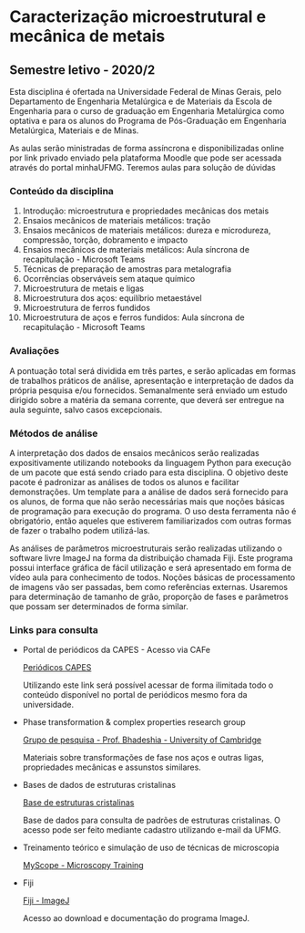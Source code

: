 # Caracterização microestrutural e mecânica de metais

## Semestre letivo - 2020/2

Esta disciplina é ofertada na Universidade Federal de Minas Gerais, pelo Departamento de Engenharia Metalúrgica e de Materiais da Escola de Engenharia para o curso de graduação em Engenharia Metalúrgica como optativa e para os alunos do Programa de Pós-Graduação em Engenharia Metalúrgica, Materiais e de Minas.

As aulas serão ministradas de forma assíncrona e disponibilizadas online por link privado enviado pela plataforma Moodle que pode ser acessada através do portal minhaUFMG. Teremos aulas para solução de dúvidas

### Conteúdo da disciplina


1. Introdução: microestrutura e propriedades mecânicas dos metais
1. Ensaios mecânicos de materiais metálicos: tração
1. Ensaios mecânicos de materiais metálicos: dureza e microdureza, compressão, torção, dobramento e impacto
1. Ensaios mecânicos de materiais metálicos: Aula síncrona de recapitulação - Microsoft Teams
1. Técnicas de preparação de amostras para metalografia
1. Ocorrências observáveis sem ataque químico
1. Microestrutura de metais e ligas
1. Microestrutura dos aços: equilíbrio metaestável
1. Microestrutura de ferros fundidos
1. Microestrutura de aços e ferros fundidos: Aula síncrona de recapitulação - Microsoft Teams

### Avaliações

A pontuação total será dividida em três partes, e serão aplicadas em formas de trabalhos práticos de análise, apresentação e interpretação de dados da própria pesquisa e/ou fornecidos. Semanalmente será enviado um estudo dirigido sobre a matéria da semana corrente, que deverá ser entregue na aula seguinte, salvo casos excepcionais. 

### Métodos de análise

A interpretação dos dados de ensaios mecânicos serão realizadas expositivamente utilizando notebooks da linguagem Python para execução de um pacote que está sendo criado para esta disciplina. O objetivo deste pacote é padronizar as análises de todos os alunos e facilitar demonstrações. Um template para a análise de dados será fornecido para os alunos, de forma que não serão necessárias mais que noções básicas de programação para execução do programa. O uso desta ferramenta não é obrigatório, então aqueles que estiverem familiarizados com outras formas de fazer o trabalho podem utilizá-las.

As análises de parâmetros microestruturais serão realizadas utilizando o software livre ImageJ na forma da distribuição chamada Fiji. Este programa possui interface gráfica de fácil utilização e será apresentado em forma de vídeo aula para conhecimento de todos. Noções básicas de processamento de imagens vão ser passadas, bem como referências externas. Usaremos para determinação de tamanho de grão, proporção de fases e parâmetros que possam ser determinados de forma similar. 


### Links para consulta

* Portal de periódicos da CAPES - Acesso via CAFe

    [Periódicos CAPES](https://www-periodicos-capes-gov-br.ezl.periodicos.capes.gov.br/?option=com_plogin&ym=3&pds_handle=&calling_system=primo&institute=CAPES&targetUrl=http://www-periodicos-capes-gov-br.ez1.periodicos.capes.gov.br&Itemid=155&pagina=CAFe)

    Utilizando este link será possível acessar de forma ilimitada todo o conteúdo disponível no portal de periódicos mesmo fora da universidade. 

* Phase transformation & complex properties research group

    [Grupo de pesquisa - Prof. Bhadeshia - University of Cambridge](https://www.phase-trans.msm.cam.ac.uk/)

    Materiais sobre transformações de fase nos aços e outras ligas, propriedades mecânicas e assunstos similares.

* Bases de dados de estruturas cristalinas

    [Base de estruturas cristalinas](bdec.dotlib.com.br)

    Base de dados para consulta de padrões de estruturas cristalinas. O acesso pode ser feito mediante cadastro utilizando e-mail da UFMG.

* Treinamento teórico e simulação de uso de técnicas de microscopia

    [MyScope - Microscopy Training](https://myscope.training/#)

* Fiji 

    [Fiji - ImageJ](https://imagej.net/Fiji)

    Acesso ao download e documentação do programa ImageJ.
